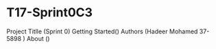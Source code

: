 # T17-Sprint0C3
Project Titlle (Sprint 0)
Getting Started()
Authors (Hadeer Mohamed 37-5898 )
About ()
